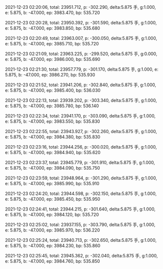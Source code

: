 2021-12-23 02:20:06, total: 23951.712, p: -302.290, delta:5.875 手, g:1.000, e: 5.875, b: -47.000, ep: 3983.470, bp: 535.720

2021-12-23 02:20:28, total: 23950.392, p: -301.590, delta:5.875 手, g:1.000, e: 5.875, b: -47.000, ep: 3983.850, bp: 535.680

2021-12-23 02:20:49, total: 23963.007, p: -300.050, delta:5.875 手, g:1.000, e: 5.875, b: -47.000, ep: 3985.710, bp: 535.720

2021-12-23 02:21:09, total: 23963.225, p: -299.520, delta:5.875 手, g:0.000, e: 5.875, b: -47.000, ep: 3986.000, bp: 535.690

2021-12-23 02:21:30, total: 23957.779, p: -301.170, delta:5.875 手, g:1.000, e: 5.875, b: -47.000, ep: 3986.270, bp: 535.930

2021-12-23 02:21:52, total: 23941.206, p: -302.840, delta:5.875 手, g:1.000, e: 5.875, b: -47.000, ep: 3985.400, bp: 536.030

2021-12-23 02:22:13, total: 23939.202, p: -303.340, delta:5.875 手, g:1.000, e: 5.875, b: -47.000, ep: 3985.780, bp: 536.140

2021-12-23 02:22:34, total: 23941.170, p: -303.090, delta:5.875 手, g:1.000, e: 5.875, b: -47.000, ep: 3983.550, bp: 535.830

2021-12-23 02:22:55, total: 23943.927, p: -302.260, delta:5.875 手, g:1.000, e: 5.875, b: -47.000, ep: 3984.380, bp: 535.830

2021-12-23 02:23:16, total: 23944.256, p: -300.020, delta:5.875 手, g:1.000, e: 5.875, b: -47.000, ep: 3984.940, bp: 535.620

2021-12-23 02:23:37, total: 23945.779, p: -301.910, delta:5.875 手, g:1.000, e: 5.875, b: -47.000, ep: 3984.090, bp: 535.750

2021-12-23 02:23:59, total: 23948.964, p: -301.290, delta:5.875 手, g:1.000, e: 5.875, b: -47.000, ep: 3985.990, bp: 535.910

2021-12-23 02:24:20, total: 23944.598, p: -302.150, delta:5.875 手, g:1.000, e: 5.875, b: -47.000, ep: 3985.450, bp: 535.950

2021-12-23 02:24:41, total: 23944.215, p: -301.640, delta:5.875 手, g:1.000, e: 5.875, b: -47.000, ep: 3984.120, bp: 535.720

2021-12-23 02:25:02, total: 23937.155, p: -303.790, delta:5.875 手, g:1.000, e: 5.875, b: -47.000, ep: 3985.970, bp: 536.220

2021-12-23 02:25:24, total: 23940.713, p: -302.650, delta:5.875 手, g:1.000, e: 5.875, b: -47.000, ep: 3984.230, bp: 535.860

2021-12-23 02:25:45, total: 23945.362, p: -302.040, delta:5.875 手, g:1.000, e: 5.875, b: -47.000, ep: 3984.760, bp: 535.850